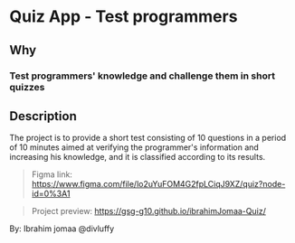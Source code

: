 # Quiz App - Test programmers

## Why
### Test programmers' knowledge and challenge them in short quizzes

## Description
The project is to provide a short test consisting of 10 questions 
in a period of 10 minutes aimed at verifying the programmer's information 
and increasing his knowledge, and it is classified according to its results.


>Figma link: https://www.figma.com/file/lo2uYuFOM4G2fpLCiqJ9XZ/quiz?node-id=0%3A1

>Project preview: https://gsg-g10.github.io/ibrahimJomaa-Quiz/


By: Ibrahim jomaa 
@divluffy

